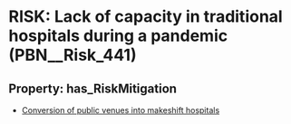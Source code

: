 # RISK: __Lack of capacity in traditional hospitals during a pandemic__ (PBN__Risk_441)

## Property: has_RiskMitigation

* [Conversion of public venues into makeshift hospitals](PBN__RiskMitigation_611)

